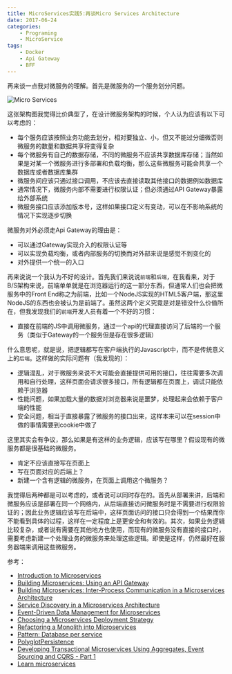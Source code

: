 ```yaml
---
title: MicroServices实践5:再谈Micro Services Architecture
date: 2017-06-24
categories:  
    - Programing
    - MicroService
tags:
	- Docker
	- Api Gateway
	- BFF
---
```


再来谈一点我对微服务的理解。首先是微服务的一个服务划分问题。
<!--more-->
![Micro Services](https://cdn-1.wp.nginx.com/wp-content/uploads/2016/04/Richardson-microservices-part1-2_microservices-architecture.png)

这张架构图我觉得比价典型了，在设计微服务架构的时候，个人认为应该有以下可以考虑的：

* 每个服务应该按照业务功能去划分，相对要独立、小，但又不能过分细微否则微服务的数量和数据共享将变得复杂
* 每个微服务有自己的数据存储，不同的微服务不应该共享数据库存储；当然如果是对某一个微服务进行多部署和负载均衡，那么这些微服务可能会共享一个数据库或者数据库集群
* 微服务间应该只通过接口调用，不应该去直接读取其他接口的数据例如数据库
* 通常情况下，微服务内部不需要进行权限认证；但必须通过API Gateway暴露给外部系统
* 微服务接口应该添加版本号，这样如果接口定义有变动，可以在不影响系统的情况下实现逐步切换

微服务对外必须走Api Gateway的理由是：

* 可以通过Gateway实现介入的权限认证等
* 可以实现负载均衡，或者内部服务的切换而对外部来说是感觉不到变化的
* 对外提供一个统一的入口

再来说说一个我认为不好的设计。首先我们来说说`前端`和`后端`，在我看来，对于B/S架构来说，前端单单就是在浏览器运行的这一部分东西，但通常人们也会把微服务中的Front End称之为前端，比如一个NodeJS实现的HTML5客户端，那这里NodeJS的东西也会被认为是前端了。虽然这两个定义究竟是对是错没什么价值所在，但我发现我们的`前端`开发人员有着一个不好的习惯：

* 直接在前端的JS中调用微服务，通过一个api的代理直接访问了后端的一个服务（类似于Gateway的一个服务但是存在很多逻辑）

什么意思呢，就是说，把逻辑都写在客户端执行的Javascript中，而不是传统意义上的`后端`。这样做的实际问题有（我发现的）：

* 逻辑混乱，对于微服务来说不大可能会直接提供可用的接口，往往需要多次调用和自行处理，这样页面会请求很多接口，所有逻辑都在页面上，调试只能依赖于浏览器
* 性能问题，如果加载大量的数据对浏览器来说是噩梦，处理起来会依赖于客户端的性能
* 安全问题，相当于直接暴露了微服务的接口出来，这样本来可以在session中做的事情需要到cookie中做了

这里其实会有争议，那么如果是有这样的业务逻辑，应该写在哪里？假设现有的微服务都是很基础的微服务。

* 肯定不应该直接写在页面上
* 写在页面对应的后端上？
* 新建一个含有逻辑的微服务，在页面上调用这个微服务？

我觉得后两种都是可以考虑的，或者说可以同时存在的。首先从部署来讲，后端和微服务应该是部署在同一个网络内，从后端直接访问微服务时是不需要进行权限验证的；因此业务逻辑应该写在后端中，这样页面访问的接口只会得到一个结果而你不能看到具体的过程，这样在一定程度上是更安全和有效的。其次，如果业务逻辑比较复杂，或者说有需要在其他地方也使用，而现有的微服务没有直接的接口时，需要考虑新建一个处理业务的微服务来处理这些逻辑。即使是这样，仍然最好在服务器端来调用这些微服务。


参考：

* [Introduction to Microservices](https://www.nginx.com/blog/introduction-to-microservices/)
* [Building Microservices: Using an API Gateway](https://www.nginx.com/blog/building-microservices-using-an-api-gateway/)
* [Building Microservices: Inter-Process Communication in a Microservices Architecture](https://www.nginx.com/blog/building-microservices-inter-process-communication/)
* [Service Discovery in a Microservices Architecture](https://www.nginx.com/blog/service-discovery-in-a-microservices-architecture/)
* [Event-Driven Data Management for Microservices](https://www.nginx.com/blog/event-driven-data-management-microservices/)
* [Choosing a Microservices Deployment Strategy](https://www.nginx.com/blog/deploying-microservices/)
* [Refactoring a Monolith into Microservices](https://www.nginx.com/blog/refactoring-a-monolith-into-microservices/)
* [Pattern: Database per service](http://microservices.io/patterns/data/database-per-service.html)
* [PolyglotPersistence](https://martinfowler.com/bliki/PolyglotPersistence.html)
* [Developing Transactional Microservices Using Aggregates, Event Sourcing and CQRS - Part 1](https://www.infoq.com/articles/microservices-aggregates-events-cqrs-part-1-richardson)
* [Learn microservices](http://chrisrichardson.net/learnmicroservices.html)